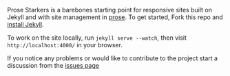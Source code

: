 Prose Starkers is a barebones starting point for responsive sites built on Jekyll and with
site management in [prose](http://prose.io). To get started, Fork this repo and [install Jekyll](http://jekyllrb.com/docs/installation).

To work on the site locally, run `jekyll serve --watch`, then visit `http://localhost:4000/` in your browser.

If you notice any problems or would like to contribute to the project start a discussion from the [issues page](https://github.com/prose/starter/issues)
